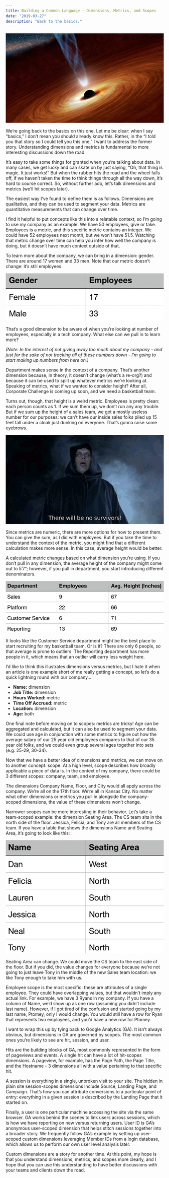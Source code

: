 ```yaml
---
title: Building a Common Language - Dimensions, Metrics, and Scopes
date: "2019-03-27"
description: "Back to the basics."
---
```


![Blackhole](./blackhole.png)

We’re going back to the basics on this one. Let me be clear: when I say “basics,” I don’t mean you should already know this. Rather, in the “I told you that story so I could tell you this one,” I want to address the former story. Understanding dimensions and metrics is fundamental to more interesting discussions down the road.

It’s easy to take some things for granted when you’re talking about data. In many cases, we get lucky and can skate on by just saying, “Oh, that thing is magic. It just works!” But when the rubber hits the road and the wheel falls off, if we haven’t taken the time to think things through all the way down, it’s hard to course correct. So, without further ado, let’s talk dimensions and metrics (we’ll hit scopes later).

The easiest way I’ve found to define them is as follows. Dimensions are qualitative, and they can be used to segment your data. Metrics are quantitative measurements that can change over time.

I find it helpful to put concepts like this into a relatable context, so I’m going to use my company as an example. We have 50 employees, give or take. Employees is a metric, and this specific metric contains an integer. We could have 52 employees next month, but we won’t have 51.5. Watching that metric change over time can help you infer how well the company is doing, but it doesn’t have much context outside of that.

To learn more about the company, we can bring in a dimension: gender. There are around 17 women and 33 men. Note that our metric doesn’t change: it’s still employees.

![Simple table](./simple-table.png)

That’s a good dimension to be aware of when you’re looking at number of employees, especially in a tech company. What else can we pull in to learn more?

_(Note: In the interest of not giving away too much about my company - and just for the sake of not tracking all of these numbers down - I’m going to start making up numbers from here on.)_

Department makes sense in the context of a company. That’s another dimension because, in theory, it doesn’t change (what’s a re-org?) and because it can be used to split up whatever metrics we’re looking at. Speaking of metrics, what if we wanted to consider height? After all, Corporate Challenge is coming up soon, and we need a basketball team.

Turns out, though, that height is a weird metric. Employees is pretty clean: each person counts as 1. If we sum them up, we don’t run any any trouble. But if we sum up the height of a sales team, we get a mostly useless number for our purposes: we can’t have our inside sales folks piled up 15 feet tall under a cloak just dunking on everyone. That’s gonna raise some eyebrows.

![The Dread Pirate Roberts](./dread-pirate.gif)

Since metrics are numeric, there are more options for how to present them. You can give the sum, as I did with employees. But if you take the time to understand the context of the metric, you might find that a different calculation makes more sense. In this case, average height would be better.

A calculated metric changes based on what dimension you’re using. If you don’t pull in any dimension, the average height of the company might come out to 5’7”; however, if you pull in department, you start introducing different denominators.

![Department table](./department-table.png)

It looks like the Customer Service department might be the best place to start recruiting for my basketball team. Or is it? There are only 6 people, so that average is prone to outliers. The Reporting department has more people in it, which means that an outlier will carry less weight here.

I’d like to think this illustrates dimensions versus metrics, but I hate it when an article is one example short of me really getting a concept, so let’s do a quick lightning round with our company…

- **Name:** dimension
- **Job Title:** dimension
- **Hours Worked:** metric
- **Time Off Accrued:** metric
- **Location:** dimension
- **Age:** both

One final note before moving on to scopes: metrics are tricky! Age can be aggregated and calculated, but it can also be used to segment your data. We could use age in conjunction with some metrics to figure out how the average salary of our 25 year old employees compares to that of our 35 year old folks, and we could even group several ages together into sets (e.g. 25-29, 30-34).

Now that we have a better idea of dimensions and metrics, we can move on to another concept: scope. At a high level, scope describes how broadly applicable a piece of data is. In the context of my company, there could be 3 different scopes: company, team, and employee.

The dimensions Company Name, Floor, and City would all apply across the company. We’re all on the 17th floor. We’re all in Kansas City. No matter what other dimensions or metrics you pull in alongside the company-scoped dimensions, the value of these dimensions won’t change.

Narrower scopes can be more interesting in their behavior. Let’s take a team-scoped example: the dimension Seating Area. The CS team sits in the north side of the floor. Jessica, Felicia, and Tony are all members of the CS team. If you have a table that shows the dimensions Name and Seating Area, it’s going to look like this:

![Name and location table](./name-location-table.png)

Seating Area can change. We could move the CS team to the east side of the floor. But if you did, the value changes for everyone because we’re not going to just leave Tony in the middle of the new Sales team location: we like Tony enough to take him with us.

Employee scope is the most specific: these are attributes of a single employee. They could have overlapping values, but that wouldn’t imply any actual link. For example, we have 3 Ryans in my company. If you have a column of Name, we’d show up as one row (assuming you didn’t include last name). However, if I got tired of the confusion and started going by my last name, Ptomey, only I would change. You would still have a row for Ryan that represents two employees, and you’d have a new row for Ptomey.

I want to wrap this up by tying back to Google Analytics (GA). It isn’t always obvious, but dimensions in GA are governed by scopes. The most common ones you’re likely to see are hit, session, and user.

Hits are the building blocks of GA, most commonly represented in the form of pageviews and events. A single hit can have a lot of hit-scopes dimensions. A pageview, for example, has the Page Path, the Page Title, and the Hostname - 3 dimensions all with a value pertaining to that specific hit.

A session is everything in a single, unbroken visit to your site. The hidden in plain site session-scopes dimensions include Source, Landing Page, and Campaign. That’s how you can attribute conversions to a particular point of entry: everything in a given session is described by the Landing Page that it started on.

Finally, a user is one particular machine accessing the site via the same browser. GA works behind the scenes to link users across sessions, which is how we have reporting on new versus returning users. User ID is GA’s anonymous user-scoped dimension that helps stitch sessions together into a broader story. We frequently follow GA’s example by setting up user-scoped custom dimensions leveraging Member IDs from a login database, which allows us to perform our own user level analysis later.

Custom dimensions are a story for another time. At this point, my hope is that you understand dimensions, metrics, and scopes more clearly, and I hope that you can use this understanding to have better discussions with your teams and clients down the road. 
